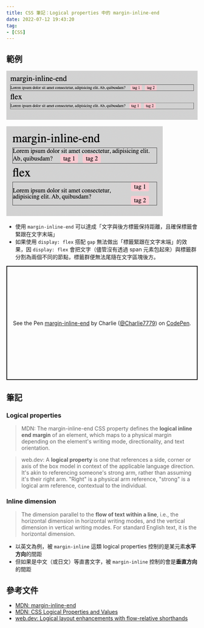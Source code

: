 ```yaml
---
title: CSS 筆記：Logical properties 中的 margin-inline-end
date: 2022-07-12 19:43:20
tag:
- [CSS]
---
```


## 範例

![margin-inline-end example 1](/2022/css-margin-inline-end/demo-0.png)

![margin-inline-end example 2](/2022/css-margin-inline-end/demo-1.png)

- 使用 `margin-inline-end` 可以達成「文字與後方標籤保持距離，且確保標籤會緊跟在文字末端」
- 如果使用 `display: flex` 搭配 `gap` 無法做出「標籤緊跟在文字末端」的效果，因 `display: flex` 會把文字（儘管沒有透過 span 元素包起來）與標籤群分割為兩個不同的節點，標籤群便無法尾隨在文字區塊後方。

<p class="codepen" data-height="300" data-default-tab="html,result" data-slug-hash="eYMzrqG" data-user="Charlie7779" style="height: 300px; box-sizing: border-box; display: flex; align-items: center; justify-content: center; border: 2px solid; margin: 1em 0; padding: 1em;">
  <span>See the Pen <a href="https://codepen.io/Charlie7779/pen/eYMzrqG">
  margin-inline-end</a> by Charlie (<a href="https://codepen.io/Charlie7779">@Charlie7779</a>)
  on <a href="https://codepen.io">CodePen</a>.</span>
</p>
<script async src="https://cpwebassets.codepen.io/assets/embed/ei.js"></script>

## 筆記

### Logical properties

> MDN: The margin-inline-end CSS property defines the **logical inline end margin** of an element, which maps to a physical margin depending on the element's writing mode, directionality, and text orientation.

> web.dev: A **logical property** is one that references a side, corner or axis of the box model in context of the applicable language direction. It's akin to referencing someone's strong arm, rather than assuming it's their right arm. "Right" is a physical arm reference, "strong" is a logical arm reference, contextual to the individual.

### Inline dimension

> The dimension parallel to the **flow of text within a line**, i.e., the horizontal dimension in horizontal writing modes, and the vertical dimension in vertical writing modes. For standard English text, it is the horizontal dimension.

- 以英文為例，被 `margin-inline` 這類 logical properties 控制的是某元素**水平方向**的間距
- 但如果是中文（或日文）等直書文字，被 `margin-inline` 控制的會是**垂直方向**的間距

## 參考文件

- [MDN: margin-inline-end](https://developer.mozilla.org/en-US/docs/Web/CSS/margin-inline-end)
- [MDN: CSS Logical Properties and Values](https://developer.mozilla.org/en-US/docs/Web/CSS/CSS_Logical_Properties)
- [web.dev: Logical layout enhancements with flow-relative shorthands](https://web.dev/logical-property-shorthands/)
